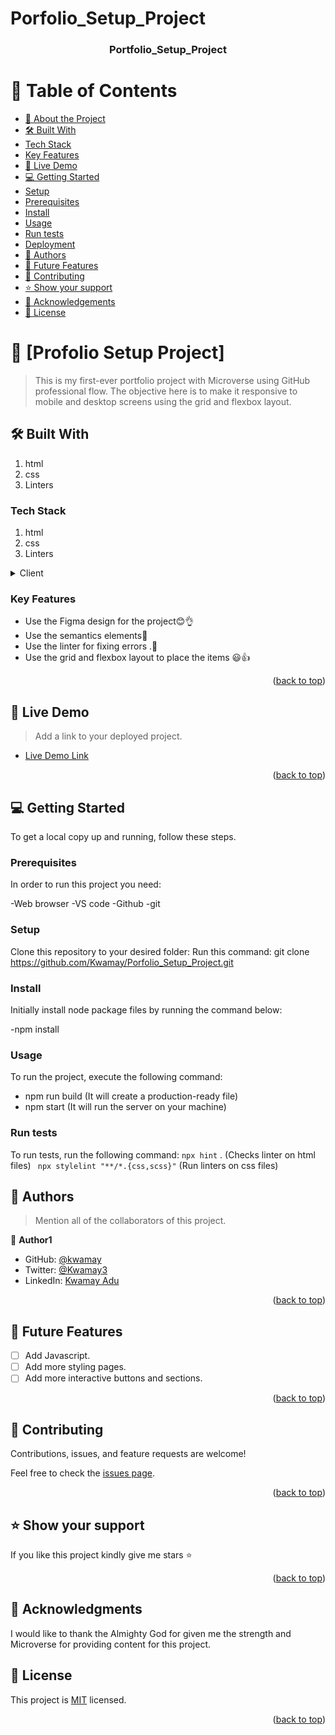 # Porfolio_Setup_Project<a name="Profolio Setup Project"></a>


<div align="center">
  

<h3><b>Portfolio_Setup_Project</b></h3>

</div>

# 📗 Table of Contents

 - [📖 About the Project](#about-project)
 - [🛠 Built With](#built-with)
 - [Tech Stack](#tech-stack)
 - [Key Features](#key-features)
 - [🚀 Live Demo](#live-demo)
 - [💻 Getting Started](#getting-started)
 - [Setup](#setup)
 - [Prerequisites](#prerequisites)
 - [Install](#install)
 - [Usage](#usage)
 - [Run tests](#run-tests)
 - [Deployment](#deployment)
 - [👥 Authors](#authors)
 - [🔭 Future Features](#future-features)
 - [🤝 Contributing](#contributing)
 - [⭐️ Show your support](#support)
 - [🙏 Acknowledgements](#acknowledgements)
 - [📝 License](#license)


# 📖 [Profolio Setup Project] <a name="about-project"></a>

> This is my first-ever portfolio project with Microverse using GitHub professional flow. The objective here is to make it responsive to mobile and desktop screens using the grid and flexbox layout.


## 🛠 Built With <a name="built-with"></a>
1. html
2. css
3. Linters

### Tech Stack <a name="tech-stack"></a>
1. html
2. css
3. Linters


<details>
  <summary>Client</summary>
  <ul>
    <li><a href="https://indexhtml.org/">HTML</a></li>
    <li><a href="https://styles=css/">CSS</a></li>
    <li><a href="https://linters/">Linters</a></li>
  </ul>
</details>


### Key Features <a name="key-features"></a>


- Use the Figma design for the project😊👌
- Use the semantics elements💯
-  Use the linter for fixing errors .🚀
- Use the grid and flexbox layout to place the items 😃👍

<p align="right">(<a href="#readme-top">back to top</a>)</p>

## 🚀 Live Demo <a name="live-demo"></a>

> Add a link to your deployed project.

- [Live Demo Link](https://kwamay.github.io/Porfolio_Setup_Project)

<p align="right">(<a href="#readme-top">back to top</a>)</p>

## 💻 Getting Started <a name="getting-started"></a>


To get a local copy up and running, follow these steps.

### Prerequisites

In order to run this project you need:

-Web browser
-VS code
-Github
-git


### Setup

Clone this repository to your desired folder:
Run this command:
git clone https://github.com/Kwamay/Porfolio_Setup_Project.git


### Install

Initially install node package files by running the command below:

-npm install


### Usage

To run the project, execute the following command:

- npm run build (It will create a production-ready file)
- npm start (It will run the server on your machine)


 ### Run tests

To run tests, run the following command:
`npx hint` .  (Checks linter on html files)
` npx stylelint "**/*.{css,scss}"` (Run linters on css files)

## 👥 Authors <a name="authors"></a>

> Mention all of the collaborators of this project.

👤 **Author1**

- GitHub: [@kwamay](https://github.com/kwamay)
- Twitter: [@Kwamay3](https://twitter.com/Kwamay3)
- LinkedIn: [Kwamay Adu](https://linkedin.com/in/кωαмαу-adu-2b396321a)


<p align="right">(<a href="#readme-top">back to top</a>)</p>


## 🔭 Future Features <a name="future-features"></a>

- [ ] Add Javascript.
- [ ] Add more styling pages.
- [ ] Add more interactive buttons and sections.

<p align="right">(<a href="#readme-top">back to top</a>)</p>


## 🤝 Contributing <a name="contributing"></a>

Contributions, issues, and feature requests are welcome!

Feel free to check the [issues page](../../issues/).

<p align="right">(<a href="#readme-top">back to top</a>)</p>

## ⭐️ Show your support <a name="support"></a>


If you like this project kindly give me stars ⭐️

<p align="right">(<a href="#readme-top">back to top</a>)</p>


## 🙏 Acknowledgments <a name="acknowledgements"></a>

I would like to thank the Almighty God for given me the strength and Microverse 
for providing content for this project. 



## 📝 License <a name="MIT license"></a>

This project is [MIT](./LICENSE) licensed.


<p align="right">(<a href="#readme-top">back to top</a>)</p>
